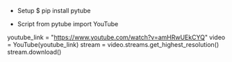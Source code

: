 - Setup
$ pip install pytube

- Script
from pytube import YouTube

youtube_link = "https://www.youtube.com/watch?v=amHRwUEkCYQ"
video = YouTube(youtube_link)
stream = video.streams.get_highest_resolution()
stream.download()